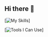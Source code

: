 ## Hi there 👋

[![My Skills](https://skillicons.dev/icons?i=cpp,c,py,java,html,css,js,ts,nodejs,react)]

[![Tools I Can Use](https://skillicons.dev/icons?i=git,docker,vscode,qt,anaconda,vim,cmake,vite,npm,mongodb)]

<!--
**Emptope/Emptope** is a ✨ _special_ ✨ repository because its `README.md` (this file) appears on your GitHub profile.

Here are some ideas to get you started:

- 🔭 I’m currently working on ...
- 🌱 I’m currently learning ...
- 👯 I’m looking to collaborate on ...
- 🤔 I’m looking for help with ...
- 💬 Ask me about ...
- 📫 How to reach me: ...
- 😄 Pronouns: ...
- ⚡ Fun fact: ...
-->
